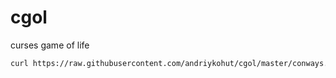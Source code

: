 # cgol
curses game of life
```sh
curl https://raw.githubusercontent.com/andriykohut/cgol/master/conways.py | python3
```

